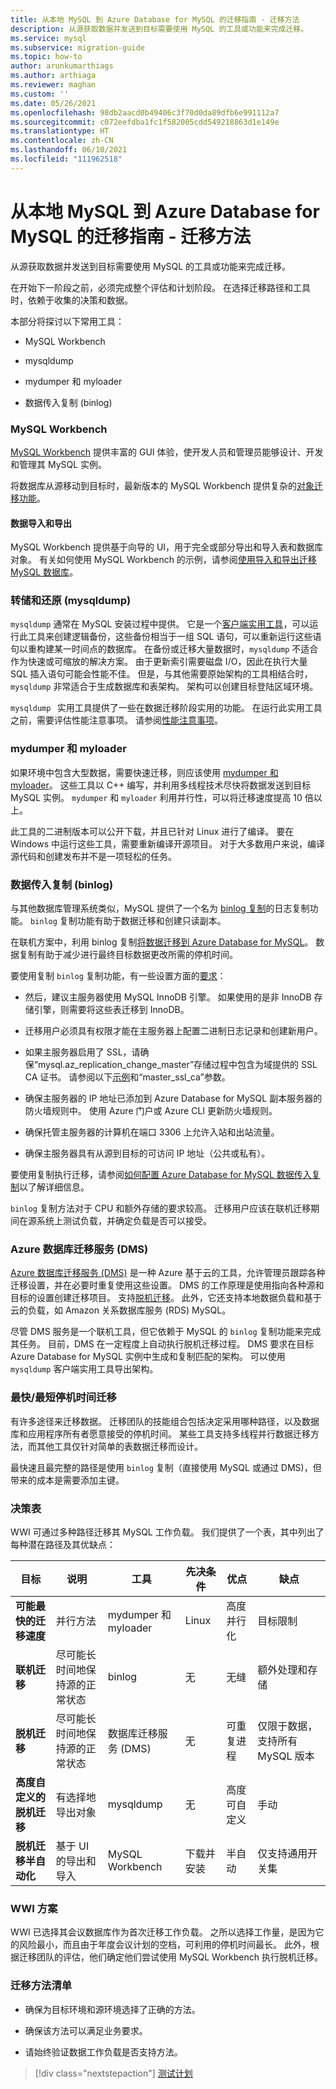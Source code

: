 ```yaml
---
title: 从本地 MySQL 到 Azure Database for MySQL 的迁移指南 - 迁移方法
description: 从源获取数据并发送到目标需要使用 MySQL 的工具或功能来完成迁移。
ms.service: mysql
ms.subservice: migration-guide
ms.topic: how-to
author: arunkumarthiags
ms.author: arthiaga
ms.reviewer: maghan
ms.custom: ''
ms.date: 05/26/2021
ms.openlocfilehash: 98db2aacd0b49406c3f70d0da89dfb6e991112a7
ms.sourcegitcommit: c072eefdba1fc1f582005cdd549218863d1e149e
ms.translationtype: HT
ms.contentlocale: zh-CN
ms.lasthandoff: 06/10/2021
ms.locfileid: "111962518"
---
```

# <a name="mysql-on-premises-to-azure-database-for-mysql-migration-guide-migration-methods"></a>从本地 MySQL 到 Azure Database for MySQL 的迁移指南 - 迁移方法

从源获取数据并发送到目标需要使用 MySQL 的工具或功能来完成迁移。

在开始下一阶段之前，必须完成整个评估和计划阶段。 在选择迁移路径和工具时，依赖于收集的决策和数据。

本部分将探讨以下常用工具：

  - MySQL Workbench

  - mysqldump

  - mydumper 和 myloader

  - 数据传入复制 (binlog)

### <a name="mysql-workbench"></a>MySQL Workbench

[MySQL Workbench](https://www.mysql.com/products/workbench/) 提供丰富的 GUI 体验，使开发人员和管理员能够设计、开发和管理其 MySQL 实例。

将数据库从源移动到目标时，最新版本的 MySQL Workbench 提供复杂的[对象迁移功能](https://www.mysql.com/products/workbench/migrate/)。

#### <a name="data-import-and-export"></a>数据导入和导出

MySQL Workbench 提供基于向导的 UI，用于完全或部分导出和导入表和数据库对象。 有关如何使用 MySQL Workbench 的示例，请参阅[使用导入和导出迁移 MySQL 数据库](../concepts-migrate-import-export.md)。

### <a name="dump-and-restore-mysqldump"></a>转储和还原 (mysqldump)

`mysqldump` 通常在 MySQL 安装过程中提供。 它是一个[客户端实用工具](https://dev.mysql.com/doc/refman/5.7/en/mysqldump.html)，可以运行此工具来创建逻辑备份，这些备份相当于一组 SQL 语句，可以重新运行这些语句以重构建某一时间点的数据库。 在备份或迁移大量数据时，`mysqldump` 不适合作为快速或可缩放的解决方案。 由于更新索引需要磁盘 I/O，因此在执行大量 SQL 插入语句可能会性能不佳。 但是，与其他需要原始架构的工具相结合时，`mysqldump` 非常适合于生成数据库和表架构。 架构可以创建目标登陆区域环境。

`mysqldump`   实用工具提供了一些在数据迁移阶段实用的功能。 在运行此实用工具之前，需要评估性能注意事项。 请参阅[性能注意事项](../concepts-migrate-dump-restore.md#performance-considerations)。

### <a name="mydumper-and-myloader"></a>mydumper 和 myloader

如果环境中包含大型数据，需要快速迁移，则应该使用 [mydumper 和 myloader](https://github.com/maxbube/mydumper)。 这些工具以 C++ 编写，并利用多线程技术尽快将数据发送到目标 MySQL 实例。 `mydumper` 和 `myloader` 利用并行性，可以将迁移速度提高 10 倍以上。

此工具的二进制版本可以公开下载，并且已针对 Linux 进行了编译。 要在 Windows 中运行这些工具，需要重新编译开源项目。 对于大多数用户来说，编译源代码和创建发布并不是一项轻松的任务。

### <a name="data-in-replication-binlog"></a>数据传入复制 (binlog)

与其他数据库管理系统类似，MySQL 提供了一个名为 [binlog 复制](https://dev.mysql.com/doc/refman/5.7/en/binlog-replication-configuration-overview.html)的日志复制功能。 `binlog` 复制功能有助于数据迁移和创建只读副本。

在联机方案中，利用 binlog 复制[将数据迁移到 Azure Database for MySQL](../concepts-data-in-replication.md)。 数据复制有助于减少进行最终目标数据更改所需的停机时间。

要使用复制 `binlog` 复制功能，有一些设置方面的[要求](../howto-data-in-replication.md#link-source-and-replica-servers-to-start-data-in-replication)：

  - 然后，建议主服务器使用 MySQL InnoDB 引擎。 如果使用的是非 InnoDB 存储引擎，则需要将这些表迁移到 InnoDB。

  - 迁移用户必须具有权限才能在主服务器上配置二进制日志记录和创建新用户。

  - 如果主服务器启用了 SSL，请确保“mysql.az\_replication\_change\_master”存储过程中包含为域提供的 SSL CA 证书。 请参阅以下[示例](../howto-data-in-replication.md#link-source-and-replica-servers-to-start-data-in-replication)和“master\_ssl\_ca”参数。

  - 确保主服务器的 IP 地址已添加到 Azure Database for MySQL 副本服务器的防火墙规则中。 使用 Azure 门户或 Azure CLI 更新防火墙规则。

  - 确保托管主服务器的计算机在端口 3306 上允许入站和出站流量。

  - 确保主服务器具有从源到目标的可访问 IP 地址（公共或私有）。

要使用复制执行迁移，请参阅[如何配置 Azure Database for MySQL 数据传入复制](../howto-data-in-replication.md#link-source-and-replica-servers-to-start-data-in-replication)以了解详细信息。

`binlog` 复制方法对于 CPU 和额外存储的要求较高。 迁移用户应该在联机迁移期间在源系统上测试负载，并确定负载是否可以接受。

### <a name="azure-database-migration-service-dms"></a>Azure 数据库迁移服务 (DMS)

[Azure 数据库迁移服务 (DMS)](https://azure.microsoft.com/en-us/services/database-migration/) 是一种 Azure 基于云的工具，允许管理员跟踪各种迁移设置，并在必要时重复使用这些设置。 DMS 的工作原理是使用指向各种源和目标的设置创建迁移项目。 支持[脱机迁移](../../dms/tutorial-mysql-azure-mysql-offline-portal.md)。 此外，它还支持本地数据负载和基于云的负载，如 Amazon 关系数据库服务 (RDS) MySQL。

尽管 DMS 服务是一个联机工具，但它依赖于 MySQL 的 `binlog` 复制功能来完成其任务。 目前，DMS 在一定程度上自动执行脱机迁移过程。 DMS 要求在目标 Azure Database for MySQL 实例中生成和复制匹配的架构。 可以使用 `mysqldump` 客户端实用工具导出架构。

### <a name="fastestminimum-downtime-migration"></a>最快/最短停机时间迁移

有许多途径来迁移数据。 迁移团队的技能组合包括决定采用哪种路径，以及数据库和应用程序所有者愿意接受的停机时间。 某些工具支持多线程并行数据迁移方法，而其他工具仅针对简单的表数据迁移而设计。

最快速且最完整的路径是使用 `binlog` 复制（直接使用 MySQL 或通过 DMS)，但带来的成本是需要添加主键。

### <a name="decision-table"></a>决策表

WWI 可通过多种路径迁移其 MySQL 工作负载。 我们提供了一个表，其中列出了每种潜在路径及其优缺点：

| 目标                           | 说明                                | 工具                             | 先决条件        | 优点          | 缺点                                   |
|-------------------------------------|--------------------------------------------|----------------------------------|----------------------|---------------------|-------------------------------------------------|
| **可能最快的迁移速度**          | 并行方法                          | mydumper 和 myloader            | Linux                | 高度并行化 | 目标限制                               |
| **联机迁移**                    | 尽可能长时间地保持源的正常状态 | binlog                           | 无                 | 无缝            | 额外处理和存储                    |
| **脱机迁移**                    | 尽可能长时间地保持源的正常状态 | 数据库迁移服务 (DMS) | 无                 | 可重复进程  | 仅限于数据，支持所有 MySQL 版本 |
| **高度自定义的脱机迁移** | 有选择地导出对象                 | mysqldump                        | 无                 | 高度可自定义 | 手动                                          |
| **脱机迁移半自动化**    | 基于 UI 的导出和导入                 | MySQL Workbench                  | 下载并安装 | 半自动      | 仅支持通用开关集      |

### <a name="wwi-scenario"></a>WWI 方案

WWI 已选择其会议数据库作为首次迁移工作负载。 之所以选择工作量，是因为它的风险最小，而且由于年度会议计划的空档，可利用的停机时间最长。 此外，根据迁移团队的评估，他们确定他们尝试使用 MySQL Workbench 执行脱机迁移。

### <a name="migration-methods-checklist"></a>迁移方法清单

  - 确保为目标环境和源环境选择了正确的方法。

  - 确保该方法可以满足业务要求。

  - 请始终验证数据工作负载是否支持方法。  


> [!div class="nextstepaction"]
> [测试计划](./test-plans.md)